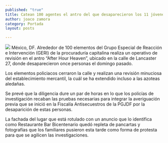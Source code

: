 ```yaml
---
published: "true"
title: Catean 100 agentes el antro del que desaparecieron los 11 jóvenes tepiteños
author: joaco zamora
category: Portada
layout: posts

---
```


![](http://i.imgur.com/YLw7a7Bm.jpg)
México, DF. Alrededor de 100 elementos del Grupo Especial de Reacción e Intervención (GERI) de la procuraduría capitalina realiza un operativo de revisión en el antro “After Hour Heaven”, ubicado en la calle de Lancaster 27, donde desaparecieron once personas el domingo pasado.

Los elementos policiacos cerraron la calle y realizan una revisión minuciosa del establecimiento mercantil, la cuál se ha extendido incluso a las azoteas aledañas.

Se prevé que la diligencia dure un par de horas en lo que los policías de investigación recaban las pruebas necesarias para integrar la averiguación previa que se inició en la Fiscalía Antisecuestros de la PGJDF por la desaparición de estas personas.

La fachada del lugar que está rotulado con un anuncio que lo identifica como Restaurante Bar Bicentenario quedó repleta de pancartas y fotografías que los familiares pusieron esta tarde como forma de protesta para que se agilicen las investigaciones.
